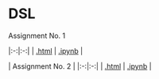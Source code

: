 # DSL


Assignment No. 1


|:-:|:-:|
| [.html](https://shivashirsath.github.io/DSL/assignment_1.html) | [.ipynb](assignment_1.ipynb) |


| Assignment No. 2 |
|:-:|:-:|
| [.html](https://shivashirsath.github.io/DSL/assignment_2.html) | [.ipynb](assignment_2.ipynb) |
